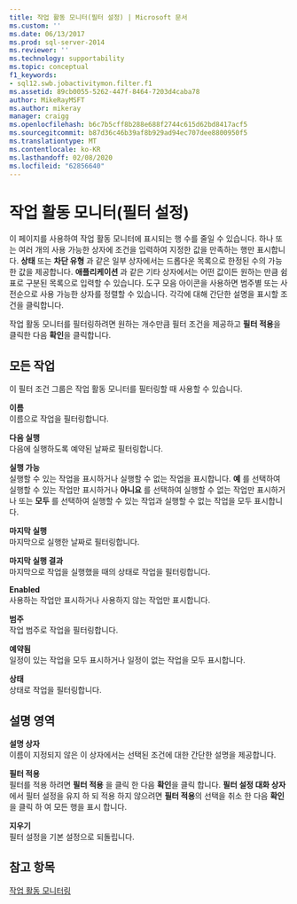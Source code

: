 ```yaml
---
title: 작업 활동 모니터(필터 설정) | Microsoft 문서
ms.custom: ''
ms.date: 06/13/2017
ms.prod: sql-server-2014
ms.reviewer: ''
ms.technology: supportability
ms.topic: conceptual
f1_keywords:
- sql12.swb.jobactivitymon.filter.f1
ms.assetid: 89cb0055-5262-447f-8464-7203d4caba78
author: MikeRayMSFT
ms.author: mikeray
manager: craigg
ms.openlocfilehash: b6c7b5cff8b288e688f2744c615d62bd8417acf5
ms.sourcegitcommit: b87d36c46b39af8b929ad94ec707dee8800950f5
ms.translationtype: MT
ms.contentlocale: ko-KR
ms.lasthandoff: 02/08/2020
ms.locfileid: "62856640"
---
```

# <a name="job-activity-monitor-filter-settings"></a>작업 활동 모니터(필터 설정)
  이 페이지를 사용하여 작업 활동 모니터에 표시되는 행 수를 줄일 수 있습니다. 하나 또는 여러 개의 사용 가능한 상자에 조건을 입력하여 지정한 값을 만족하는 행만 표시합니다. **상태** 또는 **차단 유형** 과 같은 일부 상자에서는 드롭다운 목록으로 한정된 수의 가능한 값을 제공합니다. **애플리케이션** 과 같은 기타 상자에서는 어떤 값이든 원하는 만큼 쉼표로 구분된 목록으로 입력할 수 있습니다. 도구 모음 아이콘을 사용하면 범주별 또는 사전순으로 사용 가능한 상자를 정렬할 수 있습니다. 각각에 대해 간단한 설명을 표시할 조건을 클릭합니다.  
  
 작업 활동 모니터를 필터링하려면 원하는 개수만큼 필터 조건을 제공하고 **필터 적용**을 클릭한 다음 **확인**을 클릭합니다.  
  
## <a name="all-jobs"></a>모든 작업  
 이 필터 조건 그룹은 작업 활동 모니터를 필터링할 때 사용할 수 있습니다.  
  
 **이름**  
 이름으로 작업을 필터링합니다.  
  
 **다음 실행**  
 다음에 실행하도록 예약된 날짜로 필터링합니다.  
  
 **실행 가능**  
 실행할 수 있는 작업을 표시하거나 실행할 수 없는 작업을 표시합니다. **예** 를 선택하여 실행할 수 있는 작업만 표시하거나 **아니요** 를 선택하여 실행할 수 없는 작업만 표시하거나 또는 **모두** 를 선택하여 실행할 수 있는 작업과 실행할 수 없는 작업을 모두 표시합니다.  
  
 **마지막 실행**  
 마지막으로 실행한 날짜로 필터링합니다.  
  
 **마지막 실행 결과**  
 마지막으로 작업을 실행했을 때의 상태로 작업을 필터링합니다.  
  
 **Enabled**  
 사용하는 작업만 표시하거나 사용하지 않는 작업만 표시합니다.  
  
 **범주**  
 작업 범주로 작업을 필터링합니다.  
  
 **예약됨**  
 일정이 있는 작업을 모두 표시하거나 일정이 없는 작업을 모두 표시합니다.  
  
 **상태**  
 상태로 작업을 필터링합니다.  
  
## <a name="description-area"></a>설명 영역  
 **설명 상자**  
 이름이 지정되지 않은 이 상자에서는 선택된 조건에 대한 간단한 설명을 제공합니다.  
  
 **필터 적용**  
 필터를 적용 하려면 **필터 적용** 을 클릭 한 다음 **확인**을 클릭 합니다. **필터 설정 대화 상자** 에서 필터 설정을 유지 하 되 적용 하지 않으려면 **필터 적용**의 선택을 취소 한 다음 **확인**을 클릭 하 여 모든 행을 표시 합니다.  
  
 **지우기**  
 필터 설정을 기본 설정으로 되돌립니다.  
  
## <a name="see-also"></a>참고 항목  
 [작업 활동 모니터링](../../ssms/agent/monitor-job-activity.md)  
  
  
